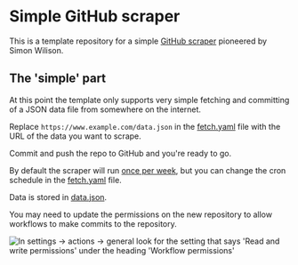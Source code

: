 # Simple GitHub scraper

This is a template repository for a simple [GitHub scraper](https://simonwillison.net/2020/Oct/9/git-scraping/) pioneered by Simon Wilison.

## The 'simple' part

At this point the template only supports very simple fetching and committing of a JSON data file from somewhere on the internet.

Replace `https://www.example.com/data.json` in the [fetch.yaml](.github/workflows/fetch.yaml) file with the URL of the data you want to scrape.

Commit and push the repo to GitHub and you're ready to go.

By default the scraper will run [once per week](https://crontab.guru/#6_16_*_*_0), but you can change the cron schedule in the [fetch.yaml](.github/workflows/fetch.yaml) file.

Data is stored in [data.json](data.json).

You may need to update the permissions on the new repository to allow workflows to make commits to the repository. 

![In settings -> actions -> general look for the setting that says 'Read and write permissions' under the heading 'Workflow permissions'](https://user-images.githubusercontent.com/596563/235338137-57b78eb4-a573-40c0-a77a-a132787288bf.png)
